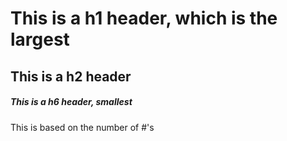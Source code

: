# This is a h1 header, which is the largest
## This is a h2 header
##### This is a h6 header, smallest
This is based on the number of #'s
